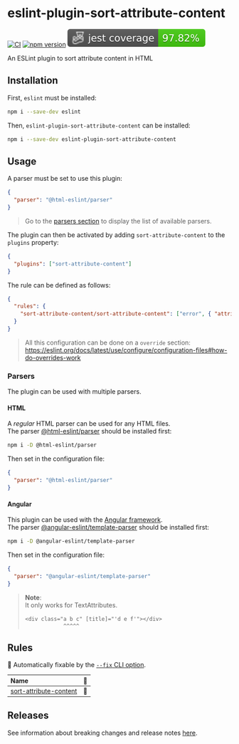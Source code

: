 # eslint-plugin-sort-attribute-content

[![CI](https://github.com/heap-code/eslint-plugin-sort-attribute-content/actions/workflows/ci.yml/badge.svg?branch=master)](https://github.com/heap-code/eslint-plugin-sort-attribute-content/actions/workflows/ci.yml)
[![npm version](https://img.shields.io/npm/v/eslint-plugin-sort-attribute-content)](https://www.npmjs.com/package/eslint-plugin-sort-attribute-content)
![Code coverage](.badges/code/coverage.svg)

An ESLint plugin to sort attribute content in HTML

## Installation

First, `eslint` must be installed:

```bash
npm i --save-dev eslint
```

Then, `eslint-plugin-sort-attribute-content` can be installed:

```bash
npm i --save-dev eslint-plugin-sort-attribute-content
```

## Usage

A parser must be set to use this plugin:

```json
{
  "parser": "@html-eslint/parser"
}
```

> Go to the [parsers section](#parsers) to display the list of available parsers.

The plugin can then be activated by adding `sort-attribute-content` to the `plugins` property:

```json
{
  "plugins": ["sort-attribute-content"]
}
```

The rule can be defined as follows:

```json
{
  "rules": {
    "sort-attribute-content/sort-attribute-content": ["error", { "attributes": "class" }]
  }
}
```

> All this configuration can be done on a `override` section:
> <https://eslint.org/docs/latest/use/configure/configuration-files#how-do-overrides-work>

### Parsers

The plugin can be used with multiple parsers.

#### HTML

A _regular_ HTML parser can be used for any HTML files.  
The parser [@html-eslint/parser](https://www.npmjs.com/package/@html-eslint/parser)
should be installed first:

```bash
npm i -D @html-eslint/parser
```

Then set in the configuration file:

```json
{
  "parser": "@html-eslint/parser"
}
```

#### Angular

This plugin can be used with the [Angular framework](https://angular.io/).  
The parser [@angular-eslint/template-parser](https://www.npmjs.com/package/@angular-eslint/template-parser)
should be installed first:

```bash
npm i -D @angular-eslint/template-parser
```

Then set in the configuration file:

```json
{
  "parser": "@angular-eslint/template-parser"
}
```

> **Note**:  
> It only works for TextAttributes.
>
> ```angular2html
> <div class="a b c" [title]="'d e f'"></div>
>             ^^^^^
> ```

## Rules

<!-- begin auto-generated rules list -->

🔧 Automatically fixable by the [`--fix` CLI option](https://eslint.org/docs/user-guide/command-line-interface#--fix).

| Name                                                           | 🔧 |
| :------------------------------------------------------------- | :- |
| [sort-attribute-content](docs/rules/sort-attribute-content.md) | 🔧 |

<!-- end auto-generated rules list -->

## Releases

See information about breaking changes and release notes [here](https://github.com/heap-code/eslint-plugin-sort-attribute-content/blob/HEAD/CHANGELOG.md).

